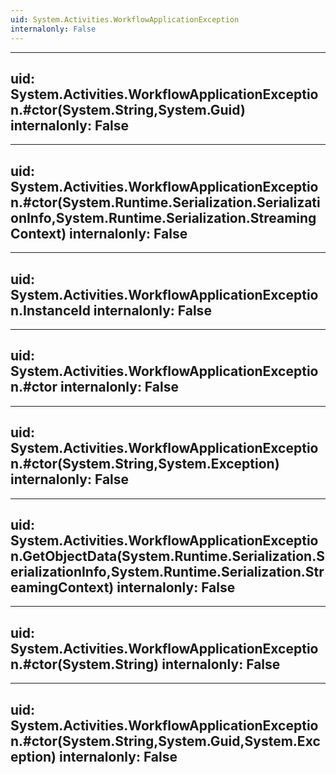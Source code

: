 ```yaml
---
uid: System.Activities.WorkflowApplicationException
internalonly: False
---
```


---
uid: System.Activities.WorkflowApplicationException.#ctor(System.String,System.Guid)
internalonly: False
---

---
uid: System.Activities.WorkflowApplicationException.#ctor(System.Runtime.Serialization.SerializationInfo,System.Runtime.Serialization.StreamingContext)
internalonly: False
---

---
uid: System.Activities.WorkflowApplicationException.InstanceId
internalonly: False
---

---
uid: System.Activities.WorkflowApplicationException.#ctor
internalonly: False
---

---
uid: System.Activities.WorkflowApplicationException.#ctor(System.String,System.Exception)
internalonly: False
---

---
uid: System.Activities.WorkflowApplicationException.GetObjectData(System.Runtime.Serialization.SerializationInfo,System.Runtime.Serialization.StreamingContext)
internalonly: False
---

---
uid: System.Activities.WorkflowApplicationException.#ctor(System.String)
internalonly: False
---

---
uid: System.Activities.WorkflowApplicationException.#ctor(System.String,System.Guid,System.Exception)
internalonly: False
---
